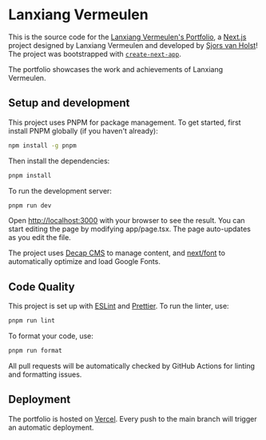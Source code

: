 # Lanxiang Vermeulen

This is the source code for the [Lanxiang Vermeulen's Portfolio](https://lxframes.nl/), a [Next.js](https://nextjs.org/) project designed by Lanxiang Vermeulen and developed by [Sjors van Holst](https://sjorsvanholst.nl/)! The project was bootstrapped with [`create-next-app`](https://github.com/vercel/next.js/tree/canary/packages/create-next-app).

The portfolio showcases the work and achievements of Lanxiang Vermeulen.

## Setup and development

This project uses PNPM for package management. To get started, first install PNPM globally (if you haven't already):

```bash
npm install -g pnpm
```

Then install the dependencies:

```bash
pnpm install
```

To run the development server:

```bash
pnpm run dev
```

Open [http://localhost:3000](http://localhost:3000) with your browser to see the result. You can start editing the page by modifying app/page.tsx. The page auto-updates as you edit the file.

The project uses [Decap CMS](https://decapcms.org/) to manage content, and [next/font](https://nextjs.org/docs/app/api-reference/components/font) to automatically optimize and load Google Fonts.

## Code Quality

This project is set up with [ESLint](https://eslint.org/) and [Prettier](https://prettier.io/). To run the linter, use:

```bash
pnpm run lint
```

To format your code, use:

```bash
pnpm run format
```

All pull requests will be automatically checked by GitHub Actions for linting and formatting issues.

## Deployment

The portfolio is hosted on [Vercel](https://vercel.com/). Every push to the main branch will trigger an automatic deployment.
